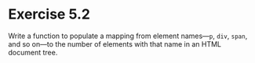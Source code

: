# Exercise 5.2

Write a function to populate a mapping from element names—`p`, `div`, `span`, and so on—to the number of elements with
that name in an HTML document tree.
